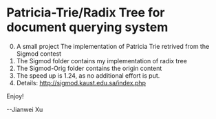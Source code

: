 Patricia-Trie/Radix Tree for document querying system
=======================================================


0. A small project The implementation of Patricia Trie retrived from the Sigmod contest
1. The Sigmod folder contains my implementation of radix tree
2. The Sigmod-Orig folder contains the origin content
3. The speed up is 1.24, as no additional effort is put.
4. Details: http://sigmod.kaust.edu.sa/index.php

Enjoy!

--Jianwei Xu
